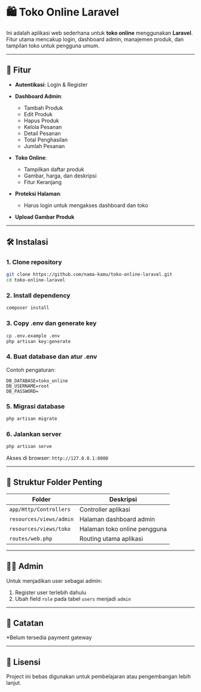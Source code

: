 # 🛍️ Toko Online Laravel

Ini adalah aplikasi web sederhana untuk **toko online** menggunakan **Laravel**.
Fitur utama mencakup login, dashboard admin, manajemen produk, dan tampilan toko untuk pengguna umum.

---

## 🔧 Fitur

* **Autentikasi**: Login & Register
* **Dashboard Admin**:

  * Tambah Produk
  * Edit Produk
  * Hapus Produk
  * Kelola Pesanan
  * Detail Pesanan
  * Total Penghasilan
  * Jumlah Pesanan
* **Toko Online**:

  * Tampilkan daftar produk
  * Gambar, harga, dan deskripsi
  * Fitur Keranjang
* **Proteksi Halaman**:

  * Harus login untuk mengakses dashboard dan toko
* **Upload Gambar Produk**

---

## 🛠️ Instalasi

### 1. Clone repository

```bash
git clone https://github.com/nama-kamu/toko-online-laravel.git
cd toko-online-laravel
```

### 2. Install dependency

```bash
composer install
```

### 3. Copy .env dan generate key

```bash
cp .env.example .env
php artisan key:generate
```

### 4. Buat database dan atur .env

Contoh pengaturan:

```
DB_DATABASE=toko_online
DB_USERNAME=root
DB_PASSWORD=
```

### 5. Migrasi database

```bash
php artisan migrate
```

### 6. Jalankan server

```bash
php artisan serve
```

Akses di browser: `http://127.0.0.1:8000`

---

## 📂 Struktur Folder Penting

| Folder                  | Deskripsi                    |
| ----------------------- | ---------------------------- |
| `app/Http/Controllers`  | Controller aplikasi          |
| `resources/views/admin` | Halaman dashboard admin      |
| `resources/views/toko`  | Halaman toko online pengguna |
| `routes/web.php`        | Routing utama aplikasi       |

---

## 🙋‍♂️ Admin

Untuk menjadikan user sebagai admin:

1. Register user terlebih dahulu
2. Ubah field `role` pada tabel `users` menjadi `admin`

---

## 📄 Catatan

*Belum tersedia payment gateway

---

## 🔧 Lisensi

Project ini bebas digunakan untuk pembelajaran atau pengembangan lebih lanjut.
